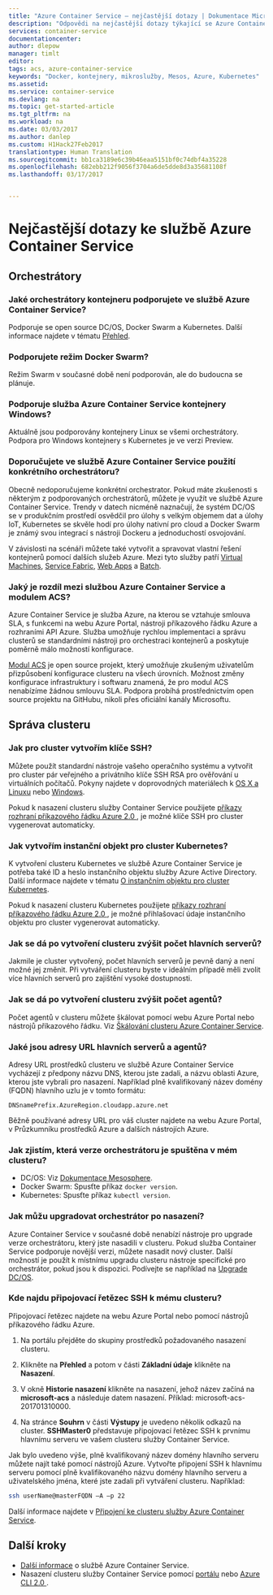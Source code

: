 ```yaml
---
title: "Azure Container Service – nejčastější dotazy | Dokumentace Microsoftu"
description: "Odpovědi na nejčastější dotazy týkající se Azure Container Service, služby, která zjednodušuje vytváření, konfiguraci a správu clusterů virtuálních počítačů pro spouštění aplikací typu kontejner Docker."
services: container-service
documentationcenter: 
author: dlepow
manager: timlt
editor: 
tags: acs, azure-container-service
keywords: "Docker, kontejnery, mikroslužby, Mesos, Azure, Kubernetes"
ms.assetid: 
ms.service: container-service
ms.devlang: na
ms.topic: get-started-article
ms.tgt_pltfrm: na
ms.workload: na
ms.date: 03/03/2017
ms.author: danlep
ms.custom: H1Hack27Feb2017
translationtype: Human Translation
ms.sourcegitcommit: bb1ca3189e6c39b46eaa5151bf0c74dbf4a35228
ms.openlocfilehash: 682ebb212f9056f3704a6de5dde8d3a35681108f
ms.lasthandoff: 03/17/2017


---
```

# <a name="container-service-frequently-asked-questions"></a>Nejčastější dotazy ke službě Azure Container Service


## <a name="orchestrators"></a>Orchestrátory

### <a name="which-container-orchestrators-do-you-support-on-azure-container-service"></a>Jaké orchestrátory kontejneru podporujete ve službě Azure Container Service? 

Podporuje se open source DC/OS, Docker Swarm a Kubernetes. Další informace najdete v tématu [Přehled](container-service-intro.md).
 
### <a name="do-you-support-docker-swarm-mode"></a>Podporujete režim Docker Swarm? 

Režim Swarm v současné době není podporován, ale do budoucna se plánuje. 

### <a name="does-azure-container-service-support-windows-containers"></a>Podporuje služba Azure Container Service kontejnery Windows?  

Aktuálně jsou podporovány kontejnery Linux se všemi orchestrátory. Podpora pro Windows kontejnery s Kubernetes je ve verzi Preview.

### <a name="do-you-recommend-a-specific-orchestrator-in-azure-container-service"></a>Doporučujete ve službě Azure Container Service použití konkrétního orchestrátoru? 
Obecně nedoporučujeme konkrétní orchestrator. Pokud máte zkušenosti s některým z podporovaných orchestrátorů, můžete je využít ve službě Azure Container Service. Trendy v datech nicméně naznačují, že systém DC/OS se v produkčním prostředí osvědčil pro úlohy s velkým objemem dat a úlohy IoT, Kubernetes se skvěle hodí pro úlohy nativní pro cloud a Docker Swarm je známý svou integrací s nástroji Dockeru a jednoduchostí osvojování.

V závislosti na scénáři můžete také vytvořit a spravovat vlastní řešení kontejnerů pomocí dalších služeb Azure. Mezi tyto služby patří [Virtual Machines](../virtual-machines/virtual-machines-linux-azure-overview.md), [Service Fabric](../service-fabric/service-fabric-overview.md), [Web Apps](../app-service-web/app-service-web-overview.md) a [Batch](../batch/batch-technical-overview.md).  

### <a name="what-is-the-difference-between-azure-container-service-and-acs-engine"></a>Jaký je rozdíl mezi službou Azure Container Service a modulem ACS? 
Azure Container Service je služba Azure, na kterou se vztahuje smlouva SLA, s funkcemi na webu Azure Portal, nástroji příkazového řádku Azure a rozhraními API Azure. Služba umožňuje rychlou implementaci a správu clusterů se standardními nástroji pro orchestraci kontejnerů a poskytuje poměrně málo možností konfigurace. 

[Modul ACS](http://github.com/Azure/acs-engine) je open source projekt, který umožňuje zkušeným uživatelům přizpůsobení konfigurace clusteru na všech úrovních. Možnost změny konfigurace infrastruktury i softwaru znamená, že pro modul ACS nenabízíme žádnou smlouvu SLA. Podpora probíhá prostřednictvím open source projektu na GitHubu, nikoli přes oficiální kanály Microsoftu. 

## <a name="cluster-management"></a>Správa clusteru

### <a name="how-do-i-create-ssh-keys-for-my-cluster"></a>Jak pro cluster vytvořím klíče SSH?

Můžete použít standardní nástroje vašeho operačního systému a vytvořit pro cluster pár veřejného a privátního klíče SSH RSA pro ověřování u virtuálních počítačů. Pokyny najdete v doprovodných materiálech k [OS X a Linuxu](../virtual-machines/virtual-machines-linux-mac-create-ssh-keys.md) nebo [Windows](../virtual-machines/virtual-machines-linux-ssh-from-windows.md). 

Pokud k nasazení clusteru služby Container Service použijete [příkazy rozhraní příkazového řádku Azure 2.0 ](container-service-create-acs-cluster-cli.md), je možné klíče SSH pro cluster vygenerovat automaticky.

### <a name="how-do-i-create-a-service-principal-for-my-kubernetes-cluster"></a>Jak vytvořím instanční objekt pro cluster Kubernetes?

K vytvoření clusteru Kubernetes ve službě Azure Container Service je potřeba také ID a heslo instančního objektu služby Azure Active Directory. Další informace najdete v tématu [O instančním objektu pro cluster Kubernetes](container-service-kubernetes-service-principal.md).


Pokud k nasazení clusteru Kubernetes použijete [příkazy rozhraní příkazového řádku Azure 2.0 ](container-service-create-acs-cluster-cli.md), je možné přihlašovací údaje instančního objektu pro cluster vygenerovat automaticky.


### <a name="how-do-i-increase-the-number-of-masters-after-a-cluster-is-created"></a>Jak se dá po vytvoření clusteru zvýšit počet hlavních serverů? 
Jakmile je cluster vytvořený, počet hlavních serverů je pevně daný a není možné jej změnit. Při vytváření clusteru byste v ideálním případě měli zvolit více hlavních serverů pro zajištění vysoké dostupnosti.


### <a name="how-do-i-increase-the-number-of-agents-after-a-cluster-is-created"></a>Jak se dá po vytvoření clusteru zvýšit počet agentů? 
Počet agentů v clusteru můžete škálovat pomocí webu Azure Portal nebo nástrojů příkazového řádku. Viz [Škálování clusteru Azure Container Service](container-service-scale.md).


### <a name="what-are-the-urls-of-my-masters-and-agents"></a>Jaké jsou adresy URL hlavních serverů a agentů? 
Adresy URL prostředků clusteru ve službě Azure Container Service vycházejí z předpony názvu DNS, kterou jste zadali, a názvu oblasti Azure, kterou jste vybrali pro nasazení. Například plně kvalifikovaný název domény (FQDN) hlavního uzlu je v tomto formátu:

``` 
DNSnamePrefix.AzureRegion.cloudapp.azure.net
```

Běžně používané adresy URL pro váš cluster najdete na webu Azure Portal, v Průzkumníku prostředků Azure a dalších nástrojích Azure.

### <a name="how-do-i-tell-which-orchestrator-version-is-running-in-my-cluster"></a>Jak zjistím, která verze orchestrátoru je spuštěna v mém clusteru?

* DC/OS: Viz [Dokumentace Mesosphere](https://support.mesosphere.com/hc/en-us/articles/207719793-How-to-get-the-DCOS-version-from-the-command-line-).
* Docker Swarm: Spusťte příkaz `docker version`.
* Kubernetes: Spusťte příkaz `kubectl version`.


### <a name="how-do-i-upgrade-the-orchestrator-after-deployment"></a>Jak můžu upgradovat orchestrátor po nasazení?

Azure Container Service v současné době nenabízí nástroje pro upgrade verze orchestrátoru, který jste nasadili v clusteru. Pokud služba Container Service podporuje novější verzi, můžete nasadit nový cluster. Další možností je použít k místnímu upgradu clusteru nástroje specifické pro orchestrátor, pokud jsou k dispozici. Podívejte se například na [Upgrade DC/OS](https://dcos.io/docs/1.8/administration/upgrading/).
 
### <a name="where-do-i-find-the-ssh-connection-string-to-my-cluster"></a>Kde najdu připojovací řetězec SSH k mému clusteru?

Připojovací řetězec najdete na webu Azure Portal nebo pomocí nástrojů příkazového řádku Azure. 

1. Na portálu přejděte do skupiny prostředků požadovaného nasazení clusteru.  

2. Klikněte na **Přehled** a potom v části **Základní údaje** klikněte na **Nasazení**. 

3. V okně **Historie nasazení** klikněte na nasazení, jehož název začíná na **microsoft-acs** a následuje datem nasazení. Příklad: microsoft-acs-201701310000.  

4. Na stránce **Souhrn** v části **Výstupy** je uvedeno několik odkazů na cluster. **SSHMaster0** představuje připojovací řetězec SSH k prvnímu hlavnímu serveru ve vašem clusteru služby Container Service. 

Jak bylo uvedeno výše, plně kvalifikovaný název domény hlavního serveru můžete najít také pomocí nástrojů Azure. Vytvořte připojení SSH k hlavnímu serveru pomocí plně kvalifikovaného názvu domény hlavního serveru a uživatelského jména, které jste zadali při vytváření clusteru. Například:

```bash
ssh userName@masterFQDN –A –p 22 
```

Další informace najdete v [Připojení ke clusteru služby Azure Container Service](container-service-connect.md).




## <a name="next-steps"></a>Další kroky

* [Další informace](container-service-intro.md) o službě Azure Container Service.
* Nasazení clusteru služby Container Service pomocí [portálu](container-service-deployment.md) nebo [Azure CLI 2.0 ](container-service-create-acs-cluster-cli.md).

